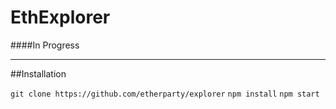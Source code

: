 # EthExplorer
####In Progress

----

##Installation

`git clone https://github.com/etherparty/explorer`
`npm install`
`npm start`

